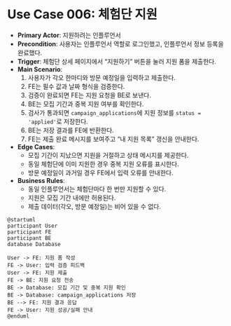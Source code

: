# Use Case 006: 체험단 지원

- **Primary Actor**: 지원하려는 인플루언서
- **Precondition**: 사용자는 인플루언서 역할로 로그인했고, 인플루언서 정보 등록을 완료했다.
- **Trigger**: 체험단 상세 페이지에서 “지원하기” 버튼을 눌러 지원 폼을 제출한다.
- **Main Scenario**:
  1. 사용자가 각오 한마디와 방문 예정일을 입력하고 제출한다.
  2. FE는 필수 값과 날짜 형식을 검증한다.
  3. 검증이 완료되면 FE는 지원 요청을 BE로 보낸다.
  4. BE는 모집 기간과 중복 지원 여부를 확인한다.
  5. 검사가 통과되면 `campaign_applications`에 지원 정보를 `status = 'applied'`로 저장한다.
  6. BE는 저장 결과를 FE에 반환한다.
  7. FE는 제출 완료 메시지를 보여주고 “내 지원 목록” 갱신을 안내한다.
- **Edge Cases**:
  - 모집 기간이 지났으면 지원을 거절하고 상태 메시지를 제공한다.
  - 동일 체험단에 이미 지원한 경우 중복 지원 오류를 표시한다.
  - 방문 예정일이 과거일 경우 FE에서 입력 오류를 안내한다.
- **Business Rules**:
  - 동일 인플루언서는 체험단마다 한 번만 지원할 수 있다.
  - 지원은 모집 기간 내에만 허용된다.
  - 제출 데이터(각오, 방문 예정일)는 비어 있을 수 없다.

```plantuml
@startuml
participant User
participant FE
participant BE
database Database

User -> FE: 지원 폼 작성
FE -> User: 입력 검증 피드백
User -> FE: 지원 제출
FE -> BE: 지원 요청 전송
BE -> Database: 모집 기간 및 중복 지원 확인
BE -> Database: campaign_applications 저장
BE --> FE: 지원 결과 응답
FE -> User: 지원 성공/실패 안내
@enduml
```
